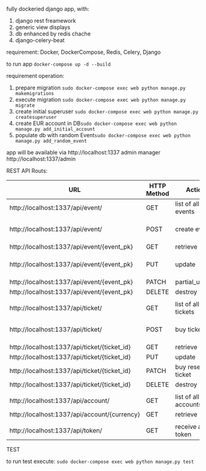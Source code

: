 fully dockeried django app, with:
1) django rest freamework 
2) generic view displays 
3) db enhanced by redis chache 
4) django-celery-beat


requirement:
Docker, DockerCompose, Redis, Celery, Django

to run app `docker-compose up -d --build`

requirement operation:
1. prepare migration `sudo docker-compose exec web python manage.py makemigrations`
2. execute migration `sudo docker-compose exec web python manage.py migrate`
3. create initial superuser `sudo docker-compose exec web python manage.py createsuperuser`
4. create EUR account in DB`sudo docker-compose exec web python manage.py add_initial_account`
5. populate db with random Event`sudo docker-compose exec web python manage.py add_random_event`

app will be available via http://localhost:1337
admin manager http://localhost:1337/admin


REST API Routs:

| URL                                          | HTTP Method | Action               | Permision   | required body key                  |
|----------------------------------------------|-------------|----------------------|-------------|------------------------------------|
| http://localhost:1337/api/event/             | GET         | list of all events   | open to all |                                    |
| http://localhost:1337/api/event/             | POST        | create event         | admin       | event_date_time, name, description |
| http://localhost:1337/api/event/{event_pk}   | GET         | retrieve             | open to all |                                    |
| http://localhost:1337/api/event/{event_pk}   | PUT         | update               | admin       | event_date_time, name, description |
| http://localhost:1337/api/event/{event_pk}   | PATCH       | partial_update       | admin       |                                    |
| http://localhost:1337/api/event/{event_pk}   | DELETE      | destroy              | admin       |                                    |
|                                              |             |                      |             |                                    |
| http://localhost:1337/api/ticket/            | GET         | list of all tickets  | admin       |                                    |
| http://localhost:1337/api/ticket/            | POST        | buy ticket           | open to all | ticket_type, sold_reserved, event  |
| http://localhost:1337/api/ticket/{ticket_id} | GET         | retrieve             | admin       |                                    |
| http://localhost:1337/api/ticket/{ticket_id} | PUT         | update               | admin       |                                    |
| http://localhost:1337/api/ticket/{ticket_id} | PATCH       | buy reserved ticket  | open to all | method ignore body data            |
| http://localhost:1337/api/ticket/{ticket_id} | DELETE      | destroy              | admin       |                                    |
|                                              |             |                      |             |                                    |
| http://localhost:1337/api/account/           | GET         | list of all accounts | admin       |                                    |
| http://localhost:1337/api/account/{currency} | GET         | retrieve             | admin       |                                    |
|                                              |             |                      |             |                                    |
| http://localhost:1337/api/token/             | GET         | receive auth token   | open to all | username, password                 |

TEST

to run test execute: `sudo docker-compose exec web python manage.py test`
